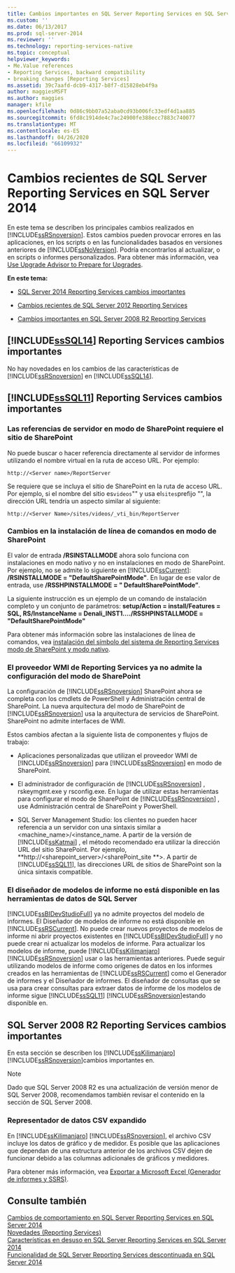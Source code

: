 ```yaml
---
title: Cambios importantes en SQL Server Reporting Services en SQL Server 2014 | Microsoft Docs
ms.custom: ''
ms.date: 06/13/2017
ms.prod: sql-server-2014
ms.reviewer: ''
ms.technology: reporting-services-native
ms.topic: conceptual
helpviewer_keywords:
- Me.Value references
- Reporting Services, backward compatibility
- breaking changes [Reporting Services]
ms.assetid: 39c7aafd-dcb9-4317-b8f7-d15828eb4f9a
author: maggiesMSFT
ms.author: maggies
manager: kfile
ms.openlocfilehash: 0d86c9bb07a52aba0cd93b006fc33edf4d1aa885
ms.sourcegitcommit: 6fd8c1914de4c7ac24900fe388ecc7883c740077
ms.translationtype: MT
ms.contentlocale: es-ES
ms.lasthandoff: 04/26/2020
ms.locfileid: "66109932"
---
```

# <a name="breaking-changes-in-sql-server-reporting-services-in-sql-server-2014"></a>Cambios recientes de SQL Server Reporting Services en SQL Server 2014
  En este tema se describen los principales cambios realizados en [!INCLUDE[ssRSnoversion](../includes/ssrsnoversion-md.md)]. Estos cambios pueden provocar errores en las aplicaciones, en los scripts o en las funcionalidades basados en versiones anteriores de [!INCLUDE[ssNoVersion](../includes/ssnoversion-md.md)]. Podría encontrarlos al actualizar, o en scripts o informes personalizados. Para obtener más información, vea [Use Upgrade Advisor to Prepare for Upgrades](../sql-server/install/use-upgrade-advisor-to-prepare-for-upgrades.md).  
  
 **En este tema:**  
  
-   [SQL Server 2014 Reporting Services cambios importantes](#bkmk_sql14)  
  
-   [Cambios recientes de SQL Server 2012 Reporting Services](#bkmk_rc0)  
  
-   [Cambios importantes en SQL Server 2008 R2 Reporting Services](#bkmk_kj)  
  
##  <a name="sssql14-reporting-services-breaking-changes"></a><a name="bkmk_sql14"></a>[!INCLUDE[ssSQL14](../includes/sssql14-md.md)] Reporting Services cambios importantes  
 No hay novedades en los cambios de las características de [!INCLUDE[ssRSnoversion](../includes/ssrsnoversion-md.md)] en [!INCLUDE[ssSQL14](../includes/sssql14-md.md)].  
  
##  <a name="sssql11-reporting-services-breaking-changes"></a><a name="bkmk_rc0"></a>[!INCLUDE[ssSQL11](../includes/sssql11-md.md)] Reporting Services cambios importantes  
  
### <a name="sharepoint-mode-server-references-require-the-sharepoint-site"></a>Las referencias de servidor en modo de SharePoint requiere el sitio de SharePoint  
 No puede buscar o hacer referencia directamente al servidor de informes utilizando el nombre virtual en la ruta de acceso URL. Por ejemplo:  
  
 `http://<Server name>/ReportServer`  
  
 Se requiere que se incluya el sitio de SharePoint en la ruta de acceso URL. Por ejemplo, si el nombre del sitio es`videos`"" y usa el`sites`prefijo "", la dirección URL tendría un aspecto similar al siguiente:  
  
 `http://<Server Name>/sites/videos/_vti_bin/ReportServer`  
  
### <a name="changes-to-sharepoint-mode-command-line-installation"></a>Cambios en la instalación de línea de comandos en modo de SharePoint  
 El valor de entrada **/RSINSTALLMODE** ahora solo funciona con instalaciones en modo nativo y no en instalaciones en modo de SharePoint. Por ejemplo, no se admite lo siguiente en [!INCLUDE[ssCurrent](../includes/sscurrent-md.md)]: **/RSINSTALLMODE = "DefaultSharePointMode"**. En lugar de ese valor de entrada, use **/RSSHPINSTALLMODE = " DefaultSharePointMode”**.  
  
 La siguiente instrucción es un ejemplo de un comando de instalación completo y un conjunto de parámetros: **setup/Action = install/Features = SQL, RS/InstanceName = Denali_INST1..../RSSHPINSTALLMODE = "DefaultSharePointMode"**  
  
 Para obtener más información sobre las instalaciones de línea de comandos, vea [instalación del símbolo del sistema de Reporting Services modo de SharePoint y modo nativo](install-windows/install-reporting-services-at-the-command-prompt.md).  
  
### <a name="the-reporting-services-wmi-provider-no-longer-supports-configuration-of-sharepoint-mode"></a>El proveedor WMI de Reporting Services ya no admite la configuración del modo de SharePoint  
 La configuración de [!INCLUDE[ssRSnoversion](../includes/ssrsnoversion-md.md)] SharePoint ahora se completa con los cmdlets de PowerShell y Administración central de SharePoint. La nueva arquitectura del modo de SharePoint de [!INCLUDE[ssRSnoversion](../includes/ssrsnoversion-md.md)] usa la arquitectura de servicios de SharePoint. SharePoint no admite interfaces de WMI.  
  
 Estos cambios afectan a la siguiente lista de componentes y flujos de trabajo:  
  
-   Aplicaciones personalizadas que utilizan el proveedor WMI de [!INCLUDE[ssRSnoversion](../includes/ssrsnoversion-md.md)] para [!INCLUDE[ssRSnoversion](../includes/ssrsnoversion-md.md)] en modo de SharePoint.  
  
-   El administrador de configuración de [!INCLUDE[ssRSnoversion](../includes/ssrsnoversion-md.md)] , rskeymgmt.exe y rsconfig.exe. En lugar de utilizar estas herramientas para configurar el modo de SharePoint de [!INCLUDE[ssRSnoversion](../includes/ssrsnoversion-md.md)] , use Administración central de SharePoint y PowerShell.  
  
-   SQL Server Management Studio: los clientes no pueden hacer referencia a un servidor con una sintaxis similar a <machine_name>/<instance_name. A partir de la versión de [!INCLUDE[ssKatmai](../includes/sskatmai-md.md)] , el método recomendado era utilizar la dirección URL del sitio SharePoint. Por ejemplo, **http://<sharepoint_server>/<sharePoint_site **>. A partir de [!INCLUDE[ssSQL11](../includes/sssql11-md.md)], las direcciones URL de sitios de SharePoint son la única sintaxis compatible.  
  
### <a name="report-model-designer-is-not-available-in-sql-server-data-tools"></a>El diseñador de modelos de informe no está disponible en las herramientas de datos de SQL Server  
 [!INCLUDE[ssBIDevStudioFull](../includes/ssbidevstudiofull-md.md)] ya no admite proyectos del modelo de informes. El Diseñador de modelos de informe no está disponible en [!INCLUDE[ssRSCurrent](../includes/ssrscurrent-md.md)]. No puede crear nuevos proyectos de modelos de informe ni abrir proyectos existentes en [!INCLUDE[ssBIDevStudioFull](../includes/ssbidevstudiofull-md.md)] y no puede crear ni actualizar los modelos de informe. Para actualizar los modelos de informe, puede [!INCLUDE[ssKilimanjaro](../includes/sskilimanjaro-md.md)] [!INCLUDE[ssRSnoversion](../includes/ssrsnoversion-md.md)] usar o las herramientas anteriores. Puede seguir utilizando modelos de informe como orígenes de datos en los informes creados en las herramientas de [!INCLUDE[ssRSCurrent](../includes/ssrscurrent-md.md)] como el Generador de informes y el Diseñador de informes. El diseñador de consultas que se usa para crear consultas para extraer datos de informe de los modelos de informe sigue [!INCLUDE[ssSQL11](../includes/sssql11-md.md)] [!INCLUDE[ssRSnoversion](../includes/ssrsnoversion-md.md)]estando disponible en.  
  
##  <a name="sql-server-2008-r2-reporting-services-breaking-changes"></a><a name="bkmk_kj"></a>SQL Server 2008 R2 Reporting Services cambios importantes  
 En esta sección se describen los [!INCLUDE[ssKilimanjaro](../includes/sskilimanjaro-md.md)] [!INCLUDE[ssRSnoversion](../includes/ssrsnoversion-md.md)]cambios importantes en.  
  
> [!NOTE]  
>  Dado que SQL Server 2008 R2 es una actualización de versión menor de SQL Server 2008, recomendamos también revisar el contenido en la sección de SQL Server 2008.  
  
### <a name="expanded-csv-data-renderer"></a>Representador de datos CSV expandido  
 En [!INCLUDE[ssKilimanjaro](../includes/sskilimanjaro-md.md)] [!INCLUDE[ssRSnoversion](../includes/ssrsnoversion-md.md)], el archivo CSV incluye los datos de gráfico y de medidor. Es posible que las aplicaciones que dependan de una estructura anterior de los archivos CSV dejen de funcionar debido a las columnas adicionales de gráficos y medidores.  
  
 Para obtener más información, vea [Exportar a Microsoft Excel &#40;Generador de informes y SSRS&#41;](report-builder/exporting-to-a-csv-file-report-builder-and-ssrs.md).  
  
## <a name="see-also"></a>Consulte también  
 [Cambios de comportamiento en SQL Server Reporting Services en SQL Server 2014](behavior-changes-to-sql-server-reporting-services-in-sql-server-2016.md)   
 [Novedades &#40;Reporting Services&#41;](what-s-new-reporting-services.md)   
 [Características en desuso en SQL Server Reporting Services en SQL Server 2014](deprecated-features-in-sql-server-reporting-services-ssrs.md)   
 [Funcionalidad de SQL Server Reporting Services descontinuada en SQL Server 2014](discontinued-functionality-to-sql-server-reporting-services-in-sql-server.md)  
  
  
